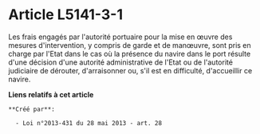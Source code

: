 # Article L5141-3-1

Les frais engagés par l'autorité portuaire pour la mise en œuvre des mesures d'intervention, y compris de garde et de
manœuvre, sont pris en charge par l'Etat dans le cas où la présence du navire dans le port résulte d'une décision d'une
autorité administrative de l'Etat ou de l'autorité judiciaire de dérouter, d'arraisonner ou, s'il est en difficulté,
d'accueillir ce navire.

**Liens relatifs à cet article**

	**Créé par**:

	  - Loi n°2013-431 du 28 mai 2013 - art. 28
